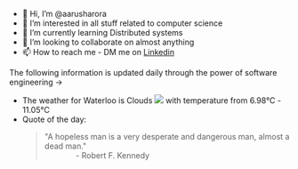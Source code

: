 - 👋 Hi, I’m @aarusharora
- 👀 I’m interested in all stuff related to computer science
- 🌱 I’m currently learning Distributed systems
- 💞️ I’m looking to collaborate on almost anything
- 📫 How to reach me - DM me on [Linkedin](https://www.linkedin.com/in/aarusharora789/)

The following information is updated daily through the power of software engineering ->
- The weather for Waterloo is Clouds ![](https://openweathermap.org/img/wn/04d.png) with temperature from 6.98℃ - 11.05℃
- Quote of the day:  
	> "A hopeless man is a very desperate and dangerous man, almost a dead man."  
	> &emsp;&emsp;&emsp;&emsp;- Robert F. Kennedy
